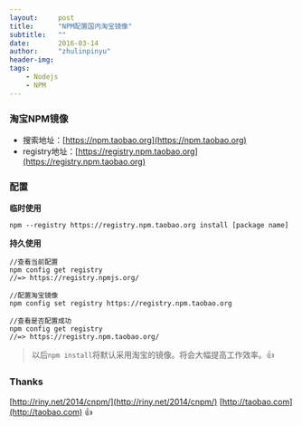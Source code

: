 ```yaml
---
layout:     post
title:      "NPM配置国内淘宝镜像"
subtitle:   ""
date:       2016-03-14
author:     "zhulinpinyu"
header-img:
tags:
    - Nodejs
    - NPM
---
```


### 淘宝NPM镜像

- 搜索地址：[https://npm.taobao.org](https://npm.taobao.org)
- registry地址：[https://registry.npm.taobao.org](https://registry.npm.taobao.org)

### 配置

**临时使用**

```shell
npm --registry https://registry.npm.taobao.org install [package name]
```

**持久使用**

```shell
//查看当前配置
npm config get registry
//=> https://registry.npmjs.org/

//配置淘宝镜像
npm config set registry https://registry.npm.taobao.org

//查看是否配置成功
npm config get registry
//=> https://registry.npm.taobao.org/
```

> 以后`npm install`将默认采用淘宝的镜像。将会大幅提高工作效率。👍

### Thanks
[http://riny.net/2014/cnpm/](http://riny.net/2014/cnpm/)
[http://taobao.com](http://taobao.com) 👍